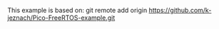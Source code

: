 This example is based on: git remote add origin https://github.com/k-jeznach/Pico-FreeRTOS-example.git
